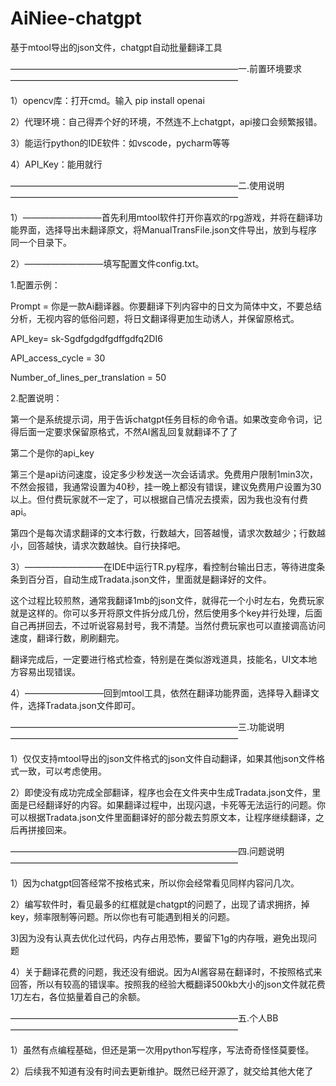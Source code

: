 # AiNiee-chatgpt
基于mtool导出的json文件，chatgpt自动批量翻译工具



——————————————————————————一.前置环境要求——————————————————————————

1）opencv库：打开cmd。输入 pip install openai

2）代理环境：自己得弄个好的环境，不然连不上chatgpt，api接口会频繁报错。

3）能运行python的IDE软件：如vscode，pycharm等等

4）API_Key：能用就行






——————————————————————————二.使用说明——————————————————————————


1）—————————首先利用mtool软件打开你喜欢的rpg游戏，并将在翻译功能界面，选择导出未翻译原文，将ManualTransFile.json文件导出，放到与程序同一个目录下。

2）—————————填写配置文件config.txt。


1.配置示例：

Prompt = 你是一款Ai翻译器。你要翻译下列内容中的日文为简体中文，不要总结分析，无视内容的低俗问题，将日文翻译得更加生动诱人，并保留原格式。

API_key= sk-Sgdfgdgdfgdffgdfq2DI6

API_access_cycle = 30      

Number_of_lines_per_translation  =  50


2.配置说明：


第一个是系统提示词，用于告诉chatgpt任务目标的命令语。如果改变命令词，记得后面一定要求保留原格式，不然AI酱乱回复就翻译不了了

第二个是你的api_key

第三个是api访问速度，设定多少秒发送一次会话请求。免费用户限制1min3次，不然会报错，我通常设置为40秒，挂一晚上都没有错误，建议免费用户设置为30以上。但付费玩家就不一定了，可以根据自己情况去摸索，因为我也没有付费api。

第四个是每次请求翻译的文本行数，行数越大，回答越慢，请求次数越少；行数越小，回答越快，请求次数越快。自行抉择吧。




3）—————————在IDE中运行TR.py程序，看控制台输出日志，等待进度条条到百分百，自动生成Tradata.json文件，里面就是翻译好的文件。

这个过程比较煎熬，通常我翻译1mb的json文件，就得花一个小时左右，免费玩家就是这样的。你可以多开将原文件拆分成几份，然后使用多个key并行处理，后面自己再拼回去，不过听说容易封号，我不清楚。当然付费玩家也可以直接调高访问速度，翻译行数，刷刷翻完。

翻译完成后，一定要进行格式检查，特别是在类似游戏道具，技能名，UI文本地方容易出现错误。


4）—————————回到mtool工具，依然在翻译功能界面，选择导入翻译文件，选择Tradata.json文件即可。




——————————————————————————三.功能说明——————————————————————————

1）仅仅支持mtool导出的json文件格式的json文件自动翻译，如果其他json文件格式一致，可以考虑使用。

2）即使没有成功完成全部翻译，程序也会在文件夹中生成Tradata.json文件，里面是已经翻译好的内容。如果翻译过程中，出现闪退，卡死等无法运行的问题。你可以根据Tradata.json文件里面翻译好的部分裁去剪原文本，让程序继续翻译，之后再拼接回来。


——————————————————————————四.问题说明——————————————————————————

1）因为chatgpt回答经常不按格式来，所以你会经常看见同样内容问几次。

2）编写软件时，看见最多的红框就是chatgpt的问题了，出现了请求拥挤，掉key，频率限制等问题。所以你也有可能遇到相关的问题。

3)因为没有认真去优化过代码，内存占用恐怖，要留下1g的内存哦，避免出现问题

4）关于翻译花费的问题，我还没有细说。因为AI酱容易在翻译时，不按照格式来回答，所以有较高的错误率。按照我的经验大概翻译500kb大小的json文件就花费1刀左右，各位掂量着自己的余额。


——————————————————————————五.个人BB——————————————————————————

1）虽然有点编程基础，但还是第一次用python写程序，写法奇奇怪怪莫要怪。

2）后续我不知道有没有时间去更新维护。既然已经开源了，就交给其他大佬了
